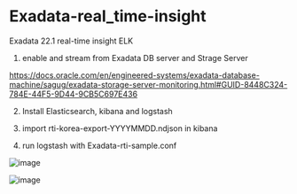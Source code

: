 # Exadata-real_time-insight
Exadata 22.1 real-time insight ELK

1. enable and stream from Exadata DB server and Strage Server 

https://docs.oracle.com/en/engineered-systems/exadata-database-machine/sagug/exadata-storage-server-monitoring.html#GUID-8448C324-784E-44F5-9D44-9CB5C697E436

2. Install Elasticsearch, kibana and logstash

3. import rti-korea-export-YYYYMMDD.ndjson in kibana

4. run logstash with Exadata-rti-sample.conf



![image](https://user-images.githubusercontent.com/97824573/176429413-c228d6d3-5a1a-4b9d-877f-6f7ce8e86ad3.png)


![image](https://user-images.githubusercontent.com/97824573/176426683-00e12e5d-4785-442e-92a2-d0ad07dca6d6.png)


